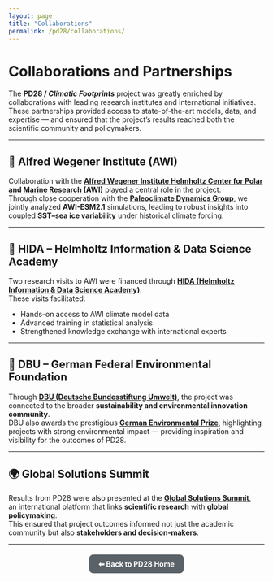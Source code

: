 ```yaml
---
layout: page
title: "Collaborations"
permalink: /pd28/collaborations/
---
```


# Collaborations and Partnerships

The **PD28 / *Climatic Footprints*** project was greatly enriched by collaborations with leading research institutes and international initiatives.  
These partnerships provided access to state-of-the-art models, data, and expertise — and ensured that the project’s results reached both the scientific community and policymakers.

---

## 🌊 Alfred Wegener Institute (AWI)

Collaboration with the [**Alfred Wegener Institute Helmholtz Center for Polar and Marine Research (AWI)**](https://www.awi.de/en.html) played a central role in the project.  
Through close cooperation with the [**Paleoclimate Dynamics Group**](https://www.awi.de/en/science/climate-sciences/paleoclimate-dynamics.html), we jointly analyzed **AWI-ESM2.1** simulations, leading to robust insights into coupled **SST–sea ice variability** under historical climate forcing.

---

## 🧠 HIDA – Helmholtz Information & Data Science Academy

Two research visits to AWI were financed through [**HIDA (Helmholtz Information & Data Science Academy)**](https://www.helmholtz-hida.de/en/).  
These visits facilitated:
- Hands-on access to AWI climate model data  
- Advanced training in statistical analysis  
- Strengthened knowledge exchange with international experts  

---

## 🌱 DBU – German Federal Environmental Foundation

Through [**DBU (Deutsche Bundesstiftung Umwelt)**](https://www.dbu.de/en/), the project was connected to the broader **sustainability and environmental innovation community**.  
DBU also awards the prestigious [**German Environmental Prize**](https://www.dbu.de/en/umweltpreis/), highlighting projects with strong environmental impact — providing inspiration and visibility for the outcomes of PD28.

---

## 🌍 Global Solutions Summit

Results from PD28 were also presented at the [**Global Solutions Summit**](https://www.global-solutions-initiative.org/),  
an international platform that links **scientific research** with **global policymaking**.  
This ensured that project outcomes informed not just the academic community but also **stakeholders and decision-makers**.

---

<div style="margin-top: 20px; display: flex; flex-wrap: wrap; gap: 15px; justify-content: center;">
  <a class="button" href="/pd28/" style="padding: 10px 18px; background-color: #5a6268; color: white; border-radius: 8px; text-decoration: none; font-weight: bold;">⬅ Back to PD28 Home</a>
</div>
